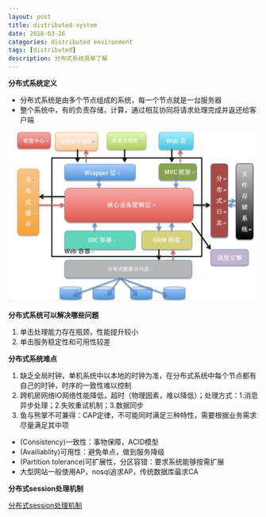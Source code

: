 ```yaml
---
layout: post
title: distributed-system 
date: 2018-03-26
categories: distributed environment
tags: [distributed]
description: 分布式系统简单了解
---
```


**分布式系统定义**
- 分布式系统是由多个节点组成的系统，每一个节点就是一台服务器
- 整个系统中，有的负责存储，计算，通过相互协同将请求处理完成并返还给客户端

![分布式系统架构](/images/soa.png)


**分布式系统可以解决哪些问题**
1. 单击处理能力存在瓶颈，性能提升较小
2. 单击服务稳定性和可用性较差

**分布式系统难点**
1. 缺乏全局时钟，单机系统中以本地的时钟为准，在分布式系统中每个节点都有自己的时钟，时序的一致性难以控制
2. 跨机房网络IO网络性能降低，超时（物理因素，难以降低）；处理方式：1.消息异步处理；2.失败重试机制；3.数据同步
3. 鱼与熊掌不可兼得：CAP定律，不可能同时满足三种特性，需要根据业务需求尽量满足其中项
- (Consistency)一致性：事物保障，ACID模型
- (Availiablity)可用性：避免单点，做到服务降级
- (Partition tolerance)可扩展性，分区容错：要求系统能够按需扩展
- 大型网站一般使用AP，nosql追求AP，传统数据库最求CA  
  
**分布式session处理机制**

[分布式session处理机制](http://boopro.cn/distributed/environment/2018/03/27/distributed-session/)








